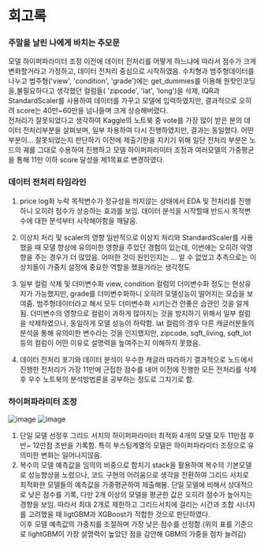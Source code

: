 # 회고록
### 주말을 날린 나에게 바치는 추모문
모델 하이퍼파라미터 조정 이전에 데이터 전처리를 어떻게 하느냐에 따라서 점수가 크게 변화할거라고 가정하고, 데이터 전처리 중심으로 시작하였음. 수치형과 범주형데이터를 나누고 범주형('view', 'condition', 'grade')에는 get_dummies를 이용해 원핫인코딩을,불필요하다고 생각했던 컬럼들( 'zipcode', 'lat', 'long')을 삭제, IQR과 StandardScaler를 사용하여 데이터를 가꾸고 모델에 입력하였지만, 결과적으로 오히려 score는 40만~60만을 넘나들며 크게 상승해버렸다.  
전처리가 잘못되었다고 생각하여 Kaggle의 노트북 중 vote를 가장 많이 받은 분의 데이터 전처리부분을 살펴보며, 일부 차용하여 다시 진행하였지만, 결과는 동일했다. 어떤 부분이... 잘못되었는지 판단하기 이전에 제출기한을 지키기 위해 일단 전처리 부분은 노드의 궤를 그대로 수용하여 진행하고 모델 하이퍼파라미터 조정과 여러모델의 가중평균을 통해 11만 이하 score 달성을 제1목표로 변경하였다.

### 데이터 전처리 타임라인
1. price log화 누락
목적변수가 정규성을 띄지않는 상태에서 EDA 및 전처리를 진행하니 오히려 점수가 상승하는 효과를 보임. 데이터 분석을 시작할때 반드시 목적변수에 대한 분석부터 시작해야함을 깨달음.

2. 이상치 처리 및 scaler의 영향
일반적으로 이상치 처리와 StandardScaler를 사용했을 때 모델 향상에 유의미한 영향을 주었던 경험이 있는데, 이번에는 오히려 악영향을 주는 경우가 더 많았음. 어떠한 것이 원인인지는 ... 알 수 없었고 추측으로는 이상치들이 가중치 설정에 중요한 역할을 했을거라는 생각정도

3. 일부 컬럼 삭제 및 더미변수화
view, condition 컬럼의 더미변수화 정도는 현상유지가 가능했지만, grade를 더미변수화하니 오히려 모델성능이 떨어지는 모습을 보여줌. 범주형데이터라고 해서 모두 더미변수화 시키는건 안좋은 습관인 것을 알게됨. 더미변수의 영향으로 컬럼이 과하게 많아지는 것을 방지하기 위해서 일부 컬럼을 삭제하였으나, 동일하게 모델 성능이 하락함. lat 컬럼의 경우 다른 캐글러분들의 분석을 통해 유의미한 변수라는 것을 인지했지만, zipcode, sqft_living, sqft_lot 등의 컬럼이 어떤 이유로 설명력을 높여주는지 이해하지 못했음.

4. 데이터 전처리 포기와 데이터 분석이 우수한 캐글러 따라하기
결과적으로 노드에서 진행한 전처리가 가장 11만에 근접한 점수를 내어 이전에 진행한 모든 전처리를 삭제 후 우수 노트북의 분석방법론을 공부하는 정도로 그치기로 함.

### 하이퍼파라미터 조정
![image](https://user-images.githubusercontent.com/69811817/167563700-c5b1c6dd-059f-4a95-94eb-10d1210ddf01.png)
![image](https://user-images.githubusercontent.com/69811817/167563962-84e12270-7d04-441f-bff9-508b893ef378.png)
1. 단일 모델 선정후 그리드 서치의 하이퍼파라미터 최적화
4개의 모델 모두 11만점 후반~ 12만점 초반을 기록함. 특히 부스팅계열의 모델은 하이퍼파라미터 조정으로 유의미한 변화는 일어나지않음.
2. 복수의 모델 예측값을 임의의 비중으로 합치기
stack을 활용하여 복수의 기본모델로 성능향상을 노렸으나, 코드 구현의 어려움으로 생각을 전환하여 그리드 서치로 최적화한 모델들의 예측값을 가중평균하여 제출해봄. 단일 모델에 비해서 상대적으로 낮은 점수를 기록, 다만 2개 이상의 모델을 평균한 값은 오히려 점수가 높아지는 경향을 보임. 따라서 최대 2개로 제한하고 그리드서치에 걸리는 시간과 조합 시너지를 고려했을 때 ligtGBM과 XGBoost가 적합한 것으로 판단하였다.  
이후 모델 예측값의 가중치를 조절하며 가장 낮은 점수를 선정함.(위의 표를 기준으로 lightGBM이 가장 설명력이 높았던 점을 감안해 GBM의 가중을 점차 늘려감)
